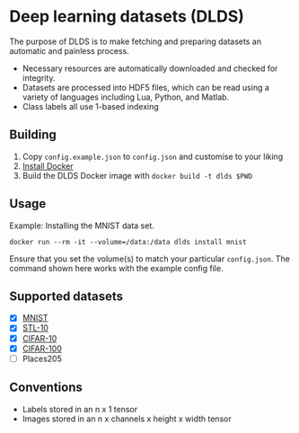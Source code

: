 # Deep learning datasets (DLDS)

The purpose of DLDS is to make fetching and preparing datasets an automatic and
painless process.

* Necessary resources are automatically downloaded and checked for integrity.
* Datasets are processed into HDF5 files, which can be read using a variety of
  languages including Lua, Python, and Matlab.
* Class labels all use 1-based indexing

## Building

1. Copy `config.example.json` to `config.json` and customise to your liking
3. [Install Docker](https://www.docker.com/products/overview#/install_the_platform)
2. Build the DLDS Docker image with `docker build -t dlds $PWD`

## Usage

Example: Installing the MNIST data set.

```
docker run --rm -it --volume=/data:/data dlds install mnist
```

Ensure that you set the volume(s) to match your particular `config.json`. The
command shown here works with the example config file.

## Supported datasets

* [x] [MNIST](dlds/mnist)
* [x] [STL-10](dlds/stl-10)
* [x] [CIFAR-10](dlds/cifar-10)
* [x] [CIFAR-100](dlds/cifar-100)
* [ ] Places205

## Conventions

* Labels stored in an n x 1 tensor
* Images stored in an n x channels x height x width tensor
